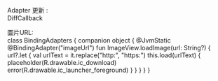 Adapter 更新 :<br>
DiffCallback

圖片URL:<br>
class BindingAdapters {
    companion object {
        @JvmStatic
        @BindingAdapter("imageUrl")
        fun ImageView.loadImage(url: String?) {
            url?.let {
                val urlText = it.replace("http:", "https:")
                this.load(urlText) {
                    placeholder(R.drawable.ic_download)
                    error(R.drawable.ic_launcher_foreground)
                }
            }
        }
    }
}
